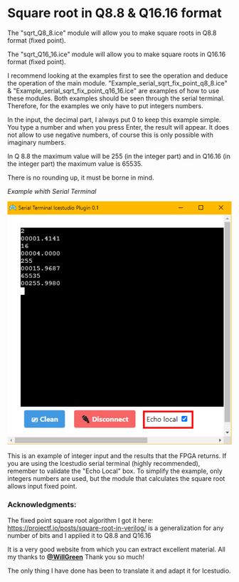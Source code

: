 # Square root in Q8.8 & Q16.16 format

The "sqrt_Q8_8.ice"   module will allow you to make square roots in Q8.8   format (fixed point).

The "sqrt_Q16_16.ice" module will allow you to make square roots in Q16.16 format (fixed point).

I recommend looking at the examples first to see the operation and deduce the operation of the main module. "Example_serial_sqrt_fix_point_q8_8.ice" & "Example_serial_sqrt_fix_point_q16_16.ice" are examples of how to use these modules. Both examples should be seen through the serial terminal. Therefore, for the examples we only have to put integers numbers.

In the input, the decimal part, I always put 0 to keep this example simple. You type a number and when you press Enter, the result will appear. It does not allow to use negative numbers, of course this is only possible with imaginary numbers.

In Q 8.8 the maximum value will be 255 (in the integer part) and in Q16.16 (in the integer part) the maximum value is 65535.

There is no rounding up, it must be borne in mind.

*Example whith Serial Terminal*

![](https://github.com/Democrito/repositorios/blob/master/Maths/sqrt/Fix_Point/Images/Serial_example.PNG)

This is an example of integer input and the results that the FPGA returns. If you are using the Icestudio serial terminal (highly recommended), remember to validate the "Echo Local" box. To simplify the example, only integers numbers are used, but the module that calculates the square root allows input fixed point.

### Acknowledgments:
The fixed point square root algorithm I got it here: https://projectf.io/posts/square-root-in-verilog/ is a generalization for any number of bits and I applied it to Q8.8 and Q16.16

It is a very good website from which you can extract excellent material. All my thanks to [**@WillGreen**](https://github.com/projf/projf-explore) Thank you so much!

The only thing I have done has been to translate it and adapt it for Icestudio.
